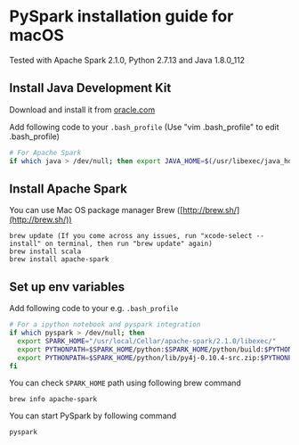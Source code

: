 PySpark installation guide for macOS
================================================================================
Tested with Apache Spark 2.1.0, Python 2.7.13 and Java 1.8.0_112

Install Java Development Kit
----------------------------
Download and install it from [oracle.com](https://java.com/en/download/)

Add following code to your  `.bash_profile` (Use "vim .bash_profile" to edit .bash_profile)
```bash
# For Apache Spark
if which java > /dev/null; then export JAVA_HOME=$(/usr/libexec/java_home); fi
```

Install Apache Spark
--------------------
You can use Mac OS package manager Brew ([http://brew.sh/](http://brew.sh/))
```shell
brew update (If you come across any issues, run "xcode-select --install" on terminal, then run "brew update" again)
brew install scala
brew install apache-spark
```

Set up env variables
--------------------
Add following code to your e.g. `.bash_profile`
```bash
# For a ipython notebook and pyspark integration
if which pyspark > /dev/null; then
  export SPARK_HOME="/usr/local/Cellar/apache-spark/2.1.0/libexec/"
  export PYTHONPATH=$SPARK_HOME/python:$SPARK_HOME/python/build:$PYTHONPATH
  export PYTHONPATH=$SPARK_HOME/python/lib/py4j-0.10.4-src.zip:$PYTHONPATH
fi
```

You can check `SPARK_HOME` path using following brew command
```shell
brew info apache-spark
```
You can start PySpark by following command

```shell
pyspark
```
